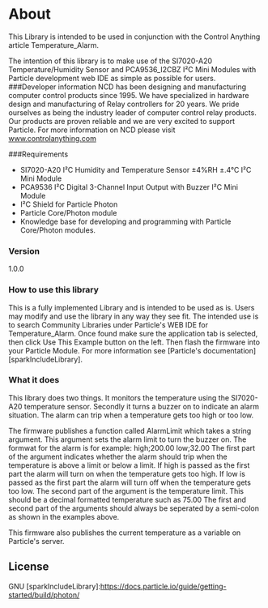 # About

This Library is intended to be used in conjunction with the Control Anything article Temperature_Alarm.

The intention of this library is to make use of the SI7020-A20 Temperature/Humidity Sensor and PCA9536_I2CBZ I²C Mini Modules with Particle development web IDE as simple as possible for users.
###Developer information
NCD has been designing and manufacturing computer control products since 1995.  We have specialized in hardware design and manufacturing of Relay controllers for 20 years.  We pride ourselves as being the industry leader of computer control relay products.  Our products are proven reliable and we are very excited to support Particle.  For more information on NCD please visit www.controlanything.com

###Requirements
- SI7020-A20 I²C Humidity and Temperature Sensor ±4%RH ±.4°C I²C Mini Module
- PCA9536 I²C Digital 3-Channel Input Output with Buzzer I²C Mini Module
- I²C Shield for Particle Photon
- Particle Core/Photon module
- Knowledge base for developing and programming with Particle Core/Photon modules.

### Version
1.0.0

### How to use this library

This is a fully implemented Library and is intended to be used as is.  Users may modify and use the library in any way they see fit.  The intended use is to search Community Libraries under Particle's WEB IDE for Temperature_Alarm.  Once found make sure the application tab is selected, then click Use This Example button on the left.  Then flash the firmware into your Particle Module.  For more information see [Particle's documentation] [sparkIncludeLibrary].

### What it does

This library does two things.  It monitors the temperature using the SI7020-A20 temperature sensor.  Secondly it turns a buzzer on to indicate an alarm situation.  The alarm can trip when a temperature gets too high or too low. 

The firmware publishes a function called AlarmLimit which takes a string argument.  This argument sets the alarm limit to turn the buzzer on.  The formwat for the alarm is for example: 
high;200.00
low;32.00
The first part of the argument indicates whether the alarm should trip when the temperature is above a limit or below a limit.  If high is passed as the first part the alarm will turn on when the temperature gets too high.  If low is passed as the first part the alarm will turn off when the temperature gets too low.
The second part of the argument is the temperature limit.  This should be a decimal formatted temperature such as 75.00
The first and second part of the arguments should always be seperated by a semi-colon as shown in the examples above.

This firmware also publishes the current temperature as a variable on Particle's server.

License
----

GNU
[sparkIncludeLibrary]:https://docs.particle.io/guide/getting-started/build/photon/